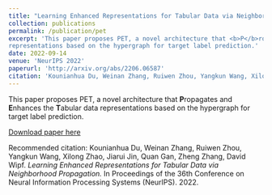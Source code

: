 ```yaml
---
title: "Learning Enhanced Representations for Tabular Data via Neighborhood Propagation"
collection: publications
permalink: /publication/pet
excerpt: 'This paper proposes PET, a novel architecture that <b>P</b>ropagates and <b>E</b>nhances the <b>T</b>abular data
representations based on the hypergraph for target label prediction.'
date: 2022-09-14
venue: 'NeurIPS 2022'
paperurl: 'http://arxiv.org/abs/2206.06587'
citation: 'Kounianhua Du, Weinan Zhang, Ruiwen Zhou, Yangkun Wang, Xilong Zhao, Jiarui Jin, Quan Gan, Zheng Zhang, David Wipf. Learning Enhanced Representations for Tabular Data via Neighborhood Propagation. In Proceedings of the 36th Conference on Neural Information Processing Systems (NeurIPS). 2022.'
---
```

This paper proposes PET, a novel architecture that <b>P</b>ropagates and <b>E</b>nhances the <b>T</b>abular data
representations based on the hypergraph for target label prediction.

[Download paper here](http://academicpages.github.io/files/pet.pdf)

Recommended citation: Kounianhua Du, Weinan Zhang, Ruiwen Zhou, Yangkun Wang, Xilong Zhao, Jiarui Jin, Quan Gan, Zheng Zhang, David Wipf. <i>Learning Enhanced Representations for Tabular Data via Neighborhood Propagation.</i> In Proceedings of the 36th Conference on Neural Information Processing Systems (NeurIPS). 2022.

